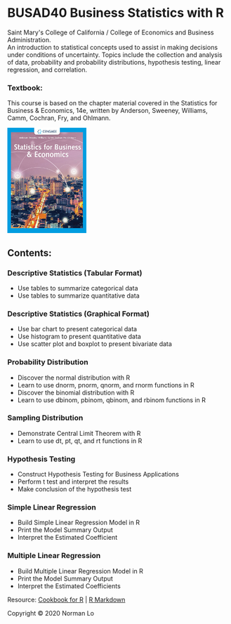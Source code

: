 # BUSAD40 Business Statistics with R
Saint Mary's College of California / College of Economics and Business Administration.  
An introduction to statistical concepts used to assist in making decisions under conditions of uncertainty. Topics include the collection and analysis of data, probability and probability distributions, hypothesis testing, linear regression, and correlation.

### Textbook:
This course is based on the chapter material covered in the Statistics for Business & Economics, 14e, written by Anderson, Sweeney, Williams, Camm, Cochran, Fry, and Ohlmann.

<img src="./images/textbook.png" width="180" height="240">

## Contents:

### Descriptive Statistics (Tabular Format)
- Use tables to summarize categorical data
- Use tables to summarize quantitative data

### Descriptive Statistics (Graphical Format)
- Use bar chart to present categorical data
- Use histogram to present quantitative data
- Use scatter plot and boxplot to present bivariate data

### Probability Distribution
- Discover the normal distribution with R
- Learn to use dnorm, pnorm, qnorm, and rnorm functions in R
- Discover the binomial distribution with R
- Learn to use dbinom, pbinom, qbinom, and rbinom functions in R

### Sampling Distribution
- Demonstrate Central Limit Theorem with R
- Learn to use dt, pt, qt, and rt functions in R

### Hypothesis Testing
- Construct Hypothesis Testing for Business Applications
- Perform t test and interpret the results
- Make conclusion of the hypothesis test

### Simple Linear Regression 
- Build Simple Linear Regression Model in R
- Print the Model Summary Output
- Interpret the Estimated Coefficient

### Multiple Linear Regression
- Build Multiple Linear Regression Model in R
- Print the Model Summary Output
- Interpret the Estimated Coefficients

Resource: [Cookbook for R](http://www.cookbook-r.com/) | [R Markdown](https://rmarkdown.rstudio.com/)

Copyright © 2020 Norman Lo
